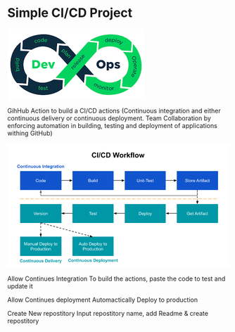 # Simple CI/CD Project


![devOps](devOps.png)


GihHub Action to build a CI/CD actions
(Continuous integration and either continuous delivery or continuous deployment. Team Collaboration by enforcing automation in building, testing and deployment of applications withing GitHub)


![CI_CD_worflow](CI_CD_worflow.png)





Allow Continues Integration
To build the actions, paste the code to test and update it





Allow Continues deployment 
Automactically Deploy to production





Create New repostitory
Input repostitory name, add Readme & create repostitory






